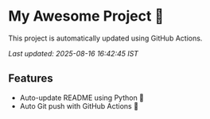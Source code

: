 # My Awesome Project 🚀

This project is automatically updated using GitHub Actions.

_Last updated: 2025-08-16 16:42:45 IST_

## Features
- Auto-update README using Python 🐍
- Auto Git push with GitHub Actions 🤖
